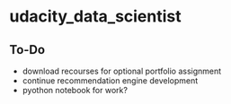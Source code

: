 # udacity_data_scientist

## To-Do
- download recourses for optional portfolio assignment 
- continue recommendation engine development
- pyothon notebook for work? 